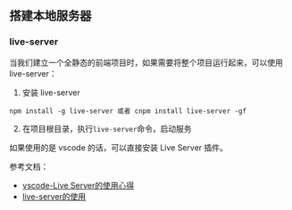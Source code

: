 ## 搭建本地服务器

### live-server
当我们建立一个全静态的前端项目时，如果需要将整个项目运行起来，可以使用 live-server：
1. 安装 live-server
```
npm install -g live-server 或者 cnpm install live-server -gf
```
2. 在项目根目录，执行```live-server```命令，启动服务

如果使用的是 vscode 的话，可以直接安装 Live Server 插件。

参考文档：
- [vscode-Live Server的使用心得](https://blog.csdn.net/u010078133/article/details/78600496)
- [live-server的使用](https://blog.csdn.net/shan1991fei/article/details/79007953)